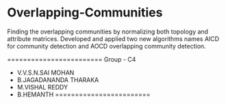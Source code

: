 # Overlapping-Communities
Finding the overlapping communities by normalizing both topology and attribute matrices.
Developed and applied two new algorithms names AICD for community detection and AOCD overlapping community detection.

========================
Group - C4
* V.V.S.N.SAI MOHAN
* B.JAGADANANDA THARAKA
* M.VISHAL REDDY
* B.HEMANTH
========================
